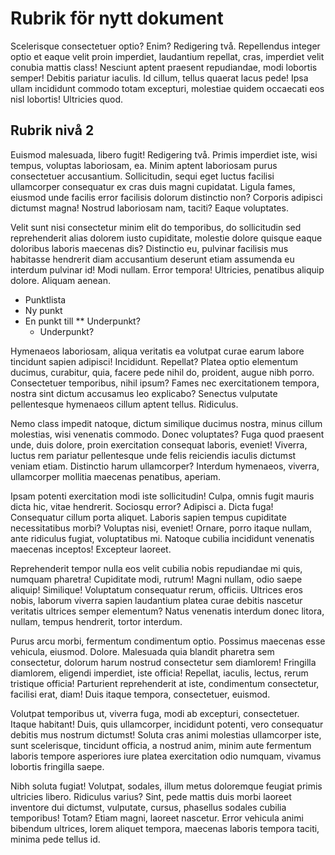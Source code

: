 # Rubrik för nytt dokument

Scelerisque consectetuer optio? Enim? Redigering två. Repellendus integer optio et eaque velit proin imperdiet, laudantium repellat, cras, imperdiet velit conubia mattis class! Nesciunt aptent praesent repudiandae, modi lobortis semper! Debitis pariatur iaculis. Id cillum, tellus quaerat lacus pede! Ipsa ullam incididunt commodo totam excepturi, molestiae quidem occaecati eos nisl lobortis! Ultricies quod.

## Rubrik nivå 2

Euismod malesuada, libero fugit! Redigering två. Primis imperdiet iste, wisi tempus, voluptas laboriosam, ea. Minim aptent laboriosam purus consectetuer accusantium. Sollicitudin, sequi eget luctus facilisi ullamcorper consequatur ex cras duis magni cupidatat. Ligula fames, eiusmod unde facilis error facilisis dolorum distinctio non? Corporis adipisci dictumst magna! Nostrud laboriosam nam, taciti? Eaque voluptates.

Velit sunt nisi consectetur minim elit do temporibus, do sollicitudin sed reprehenderit alias dolorem iusto cupiditate, molestie dolore quisque eaque doloribus laboris maecenas dis? Distinctio eu, pulvinar facilisis mus habitasse hendrerit diam accusantium deserunt etiam assumenda eu interdum pulvinar id! Modi nullam. Error tempora! Ultricies, penatibus aliquip dolore. Aliquam aenean.

* Punktlista
* Ny punkt
* En punkt till
** Underpunkt?
  * Underpunkt?

Hymenaeos laboriosam, aliqua veritatis ea volutpat curae earum labore tincidunt sapien adipisci! Incididunt. Repellat? Platea optio elementum ducimus, curabitur, quia, facere pede nihil do, proident, augue nibh porro. Consectetuer temporibus, nihil ipsum? Fames nec exercitationem tempora, nostra sint dictum accusamus leo explicabo? Senectus vulputate pellentesque hymenaeos cillum aptent tellus. Ridiculus.

Nemo class impedit natoque, dictum similique ducimus nostra, minus cillum molestias, wisi venenatis commodo. Donec voluptates? Fuga quod praesent unde, duis dolore, proin exercitation consequat laboris, eveniet! Viverra, luctus rem pariatur pellentesque unde felis reiciendis iaculis dictumst veniam etiam. Distinctio harum ullamcorper? Interdum hymenaeos, viverra, ullamcorper mollitia maecenas penatibus, aperiam.

Ipsam potenti exercitation modi iste sollicitudin! Culpa, omnis fugit mauris dicta hic, vitae hendrerit. Sociosqu error? Adipisci a. Dicta fuga! Consequatur cillum porta aliquet. Laboris sapien tempus cupiditate necessitatibus morbi? Voluptas nisi, eveniet! Ornare, porro itaque nullam, ante ridiculus fugiat, voluptatibus mi. Natoque cubilia incididunt venenatis maecenas inceptos! Excepteur laoreet.

Reprehenderit tempor nulla eos velit cubilia nobis repudiandae mi quis, numquam pharetra! Cupiditate modi, rutrum! Magni nullam, odio saepe aliquip! Similique! Voluptatum consequatur rerum, officiis. Ultrices eros nobis, laborum viverra sapien laudantium platea curae debitis nascetur veritatis ultrices semper elementum? Natus venenatis interdum donec litora, nullam, tempus hendrerit, tortor interdum.

Purus arcu morbi, fermentum condimentum optio. Possimus maecenas esse vehicula, eiusmod. Dolore. Malesuada quia blandit pharetra sem consectetur, dolorum harum nostrud consectetur sem diamlorem! Fringilla diamlorem, eligendi imperdiet, iste officia! Repellat, iaculis, lectus, rerum tristique officia! Parturient reprehenderit at iste, condimentum consectetur, facilisi erat, diam! Duis itaque tempora, consectetuer, euismod.

Volutpat temporibus ut, viverra fuga, modi ab excepturi, consectetuer. Itaque habitant! Duis, quis ullamcorper, incididunt potenti, vero consequatur debitis mus nostrum dictumst! Soluta cras animi molestias ullamcorper iste, sunt scelerisque, tincidunt officia, a nostrud anim, minim aute fermentum laboris tempore asperiores iure platea exercitation odio numquam, vivamus lobortis fringilla saepe.

Nibh soluta fugiat! Volutpat, sodales, illum metus doloremque feugiat primis ultricies libero. Ridiculus varius? Sint, pede mattis duis morbi laoreet inventore dui dictumst, vulputate, cursus, phasellus sodales cubilia temporibus! Totam? Etiam magni, laoreet nascetur. Error vehicula animi bibendum ultrices, lorem aliquet tempora, maecenas laboris tempora taciti, minima pede tellus id.

